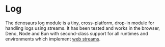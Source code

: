 # Log

The denosaurs log module is a tiny, cross-platform, drop-in module for handling
logs using streams. It has been tested and works in the browser, Deno, Node and
Bun with second-class support for all runtimes and environments which implement
[web streams](https://developer.mozilla.org/en-US/docs/Web/API/Streams_API).
